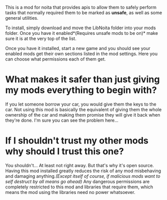 This is a mod for noita that provides apis to allow them to safely perform tasks that normally required them to be marked as **unsafe**, as well as some general utilities.

To install, simply download and move the LibNoita folder into your mods folder.
Once you have it enabled*(Requires unsafe mods to be on)* make sure it is at the very top of the list.

Once you have it installed, start a new game and you should see your enabled mods get their own sections listed in the mod settings. Here you can choose what permissions each of them get.

# What makes it safer than just giving my mods everything to begin with?
If you let someone borrow your car, you would give them the keys to the car. Not using this mod is basically the equivalent of giving them the whole ownership of the car and making them promise they will give it back when they're done.
I'm sure you can see the problem here...

# If I shouldn't trust my other mods why should I trust this one?
You shouldn't... At least not right away. But that's why it's open source.
Having this mod installed greatly reduces the risk of any mod misbehaving and damaging anything.*(Except itself of course, if malicious mods want to self destruct by all means go ahead)*
Any dangerous permissions are completely restricted to this mod and libraries that require them, which means the mod using the libraries need no power whatsoever.